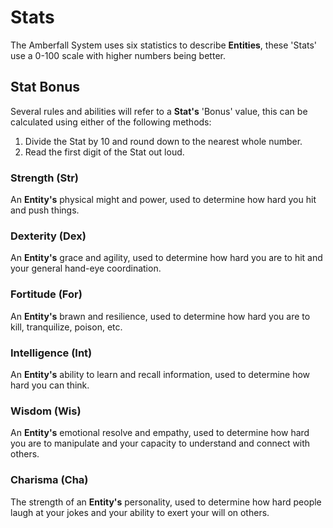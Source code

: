 # Stats

The Amberfall System uses six statistics to describe **Entities**, these 'Stats' use a 0-100 scale with higher numbers being better.

## Stat Bonus

Several rules and abilities will refer to a **Stat's** 'Bonus' value, this can be calculated using either of the following methods:

1. Divide the Stat by 10 and round down to the nearest whole number.
2. Read the first digit of the Stat out loud.

### Strength (Str)

An **Entity's** physical might and power, used to determine how hard you hit and push things.

### Dexterity (Dex)

An **Entity's** grace and agility, used to determine how hard you are to hit and your general hand-eye coordination.

### Fortitude (For)

An **Entity's** brawn and resilience, used to determine how hard you are to kill, tranquilize, poison, etc.

### Intelligence (Int)

An **Entity's** ability to learn and recall information, used to determine how hard you can think.

### Wisdom (Wis)

An **Entity's** emotional resolve and empathy, used to determine how hard you are to manipulate and your capacity to understand and connect with others.

### Charisma (Cha)

The strength of an **Entity's** personality, used to determine how hard people laugh at your jokes and your ability to exert your will on others.